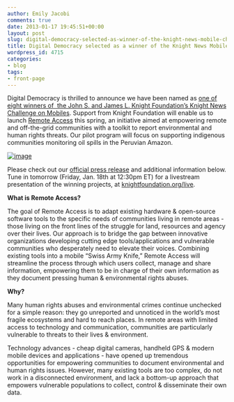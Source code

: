 ```yaml
---
author: Emily Jacobi
comments: true
date: 2013-01-17 19:45:51+00:00
layout: post
slug: digital-democracy-selected-as-winner-of-the-knight-news-mobile-challenge
title: Digital Democracy selected as a winner of the Knight News Mobile Challenge
wordpress_id: 4715
categories:
- blog
tags:
- front-page
---
```

Digital Democracy is thrilled to announce we have been named as [one of eight winners of  the John S. and James L. Knight Foundation’s Knight News Challenge on Mobiles](http://www.knightfoundation.org/press-room/press-release/eight-mobile-ventures-win-24-million-funding-knigh/). Support from Knight Foundation will enable us to launch [Remote Access](http://digital-democracy.org/2012/09/24/remote-access-connecting-threatened-communities/) this spring, an initiative aimed at empowering remote and off-the-grid communities with a toolkit to report environmental and human rights threats. Our pilot program will focus on supporting indigenous communities monitoring oil spills in the Peruvian Amazon.

[![image](http://farm9.staticflickr.com/8222/8389656781_aae8e3cc3e.jpg)](http://www.knightfoundation.org/)

Please check out our [official press release](http://www.scribd.com/doc/120834901/Press-Release-Digital-Democracy-a-winner-of-the-Knight-News-Mobile-Challenge) and additional information below. Tune in tomorrow (Friday, Jan. 18th at 12:30pm ET) for a livestream presentation of the winning projects, at [knightfoundation.org/live](http://www.knightfoundation.org/live).

**What is Remote Access?**

The goal of Remote Access is to adapt existing hardware & open-source software tools to the specific needs of communities living in remote areas - those living on the front lines of the struggle for land, resources and agency over their lives. Our approach is to bridge the gap between innovative organizations developing cutting edge tools/applications and vulnerable communities who desperately need to elevate their voices. Combining existing tools into a mobile “Swiss Army Knife,” Remote Access will streamline the process through which users collect, manage and share information, empowering them to be in charge of their own information as they document pressing human & environmental rights abuses.

**Why?**

Many human rights abuses and environmental crimes continue unchecked for a simple reason: they go unreported and unnoticed in the world’s most fragile ecosystems and hard to reach places. In remote areas with limited access to technology and communication, communities are particularly vulnerable to threats to their lives & environment.

Technology advances - cheap digital cameras, handheld GPS & modern mobile devices and applications - have opened up tremendous opportunities for empowering communities to document environmental and human rights issues. However, many existing tools are too complex, do not work in a disconnected environment, and lack a bottom-up approach that empowers vulnerable populations to collect, control & disseminate their own data.

